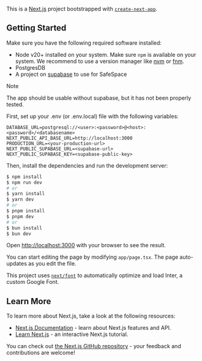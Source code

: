 This is a [Next.js](https://nextjs.org/) project bootstrapped with [`create-next-app`](https://github.com/vercel/next.js/tree/canary/packages/create-next-app).

## Getting Started

Make sure you have the following required software installed:
- Node v20+ installed on your system. Make sure `npm` is available on your system.
We recommend to use a version manager like [nvm](https://github.com/nvm-sh/nvm) or [fnm](https://github.com/Schniz/fnm).
- PostgresDB
- A project on [supabase](https://supabase.com/) to use for SafeSpace

> [!NOTE]
> The app should be usable without supabase, but it has not been properly tested.

First, set up your .env (or .env.local) file with the following variables:
```dotenv
DATABASE_URL=postgresql://<user>:<password>@<host>:<password>/<databasename>
NEXT_PUBLIC_API_BASE_URL=http://localhost:3000
PRODUCTION_URL=<your-production-url>
NEXT_PUBLIC_SUPABASE_URL=<supabase-url>
NEXT_PUBLIC_SUPABASE_KEY=<supabase-public-key>
```



Then, install the dependencies and run the development server:

```bash
$ npm install
$ npm run dev
# or
$ yarn install
$ yarn dev
# or
$ pnpm install
$ pnpm dev
# or
$ bun install
$ bun dev
```

Open [http://localhost:3000](http://localhost:3000) with your browser to see the result.

You can start editing the page by modifying `app/page.tsx`. The page auto-updates as you edit the file.

This project uses [`next/font`](https://nextjs.org/docs/basic-features/font-optimization) to automatically optimize and load Inter, a custom Google Font.

## Learn More

To learn more about Next.js, take a look at the following resources:

- [Next.js Documentation](https://nextjs.org/docs) - learn about Next.js features and API.
- [Learn Next.js](https://nextjs.org/learn) - an interactive Next.js tutorial.

You can check out [the Next.js GitHub repository](https://github.com/vercel/next.js/) - your feedback and contributions are welcome!

